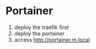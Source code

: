 # Portainer

1. deploy the traefik first
2. deploy the portainer
3. access http://portainer.m.local
